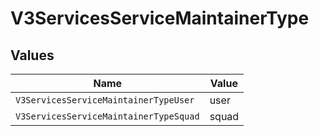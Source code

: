 # V3ServicesServiceMaintainerType


## Values

| Name                                   | Value                                  |
| -------------------------------------- | -------------------------------------- |
| `V3ServicesServiceMaintainerTypeUser`  | user                                   |
| `V3ServicesServiceMaintainerTypeSquad` | squad                                  |
